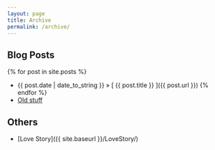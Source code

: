 ```yaml
---
layout: page
title: Archive
permalink: /archive/
---
```


## Blog Posts

{% for post in site.posts %}
  * {{ post.date | date_to_string }} &raquo; [ {{ post.title }} ]({{ post.url }})
{% endfor %}
  * [Old stuff](http://blog.csdn.net/Piasy)
  
## Others

  * [Love Story]({{ site.baseurl }}/LoveStory/)